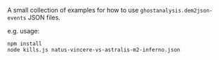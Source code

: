 
A small collection of examples for how to use `ghostanalysis.dem2json-events` JSON files.

e.g. usage:

```
npm install
node kills.js natus-vincere-vs-astralis-m2-inferno.json
```
